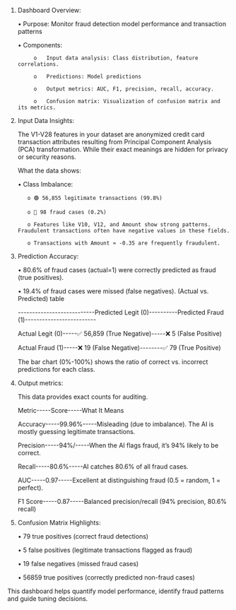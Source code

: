 1. Dashboard Overview:
   
      •	Purpose: Monitor fraud detection model performance and transaction patterns
   
      •	Components:
   
            o	Input data analysis: Class distribution, feature correlations.
   
            o	Predictions: Model predictions
   
            o	Output metrics: AUC, F1, precision, recall, accuracy.
   
            o	Confusion matrix: Visualization of confusion matrix and its metrics.
   
2. Input Data Insights:
   
    The V1-V28 features in your dataset are anonymized credit card transaction attributes resulting from Principal Component Analysis (PCA) transformation. While their exact meanings are hidden for privacy or security reasons.
   
    What the data shows:
    
      •	Class Imbalance:
      
          o	🟢 56,855 legitimate transactions (99.8%)
          
          o	🔴 98 fraud cases (0.2%)
          
          o	Features like V10, V12, and Amount show strong patterns. Fraudulent transactions often have negative values in these fields.
          
          o	Transactions with Amount ≈ -0.35 are frequently fraudulent.
   
4. Prediction Accuracy:
   
      •	80.6% of fraud cases (actual=1) were correctly predicted as fraud (true positives).
   
      •	19.4% of fraud cases were missed (false negatives).
    (Actual vs. Predicted) table
    
   ---------------------------Predicted Legit (0)----------Predicted Fraud (1)-------------------------
       
    Actual Legit (0)-----✅ 56,859 (True Negative)-----❌ 5 (False Positive)
    
    Actual Fraud (1)-----❌ 19 (False Negative)--------✅ 79 (True Positive)
    
    The bar chart (0%-100%) shows the ratio of correct vs. incorrect predictions for each class.

6. Output metrics:
   
      This data provides exact counts for auditing.
      
      Metric-----Score-----What It Means
      
      Accuracy-----99.96%-----Misleading (due to imbalance). The AI is mostly guessing legitimate transactions.
      
      Precision-----94%/-----When the AI flags fraud, it’s 94% likely to be correct.
      
      Recall-----80.6%-----AI catches 80.6% of all fraud cases.
      
      AUC-----0.97-----Excellent at distinguishing fraud (0.5 = random, 1 = perfect).
      
      F1 Score-----0.87-----Balanced precision/recall (94% precision, 80.6% recall)

7. Confusion Matrix Highlights:
   
    •	79 true positives (correct fraud detections)
   
    •	5 false positives (legitimate transactions flagged as fraud)
   
    •	19 false negatives (missed fraud cases)
   
    •	56859 true positives (correctly predicted non-fraud cases)
   
This dashboard helps quantify model performance, identify fraud patterns and guide tuning decisions.
